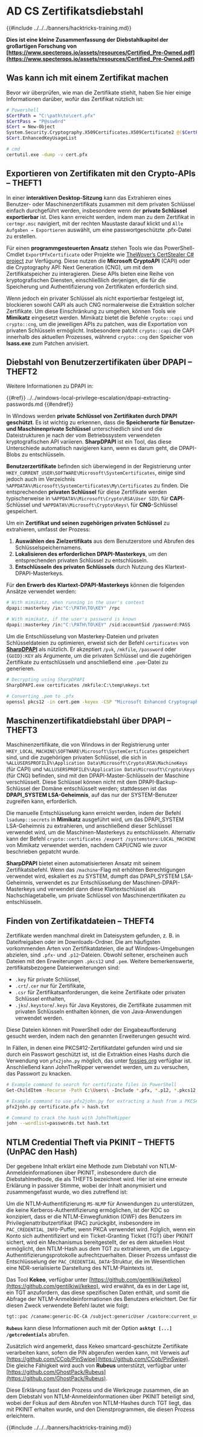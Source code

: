 # AD CS Zertifikatsdiebstahl

{{#include ../../../banners/hacktricks-training.md}}

**Dies ist eine kleine Zusammenfassung der Diebstahlkapitel der großartigen Forschung von [https://www.specterops.io/assets/resources/Certified_Pre-Owned.pdf](https://www.specterops.io/assets/resources/Certified_Pre-Owned.pdf)**

## Was kann ich mit einem Zertifikat machen

Bevor wir überprüfen, wie man die Zertifikate stiehlt, haben Sie hier einige Informationen darüber, wofür das Zertifikat nützlich ist:
```bash
# Powershell
$CertPath = "C:\path\to\cert.pfx"
$CertPass = "P@ssw0rd"
$Cert = New-Object
System.Security.Cryptography.X509Certificates.X509Certificate2 @($CertPath, $CertPass)
$Cert.EnhancedKeyUsageList

# cmd
certutil.exe -dump -v cert.pfx
```
## Exportieren von Zertifikaten mit den Crypto-APIs – THEFT1

In einer **interaktiven Desktop-Sitzung** kann das Extrahieren eines Benutzer- oder Maschinenzertifikats zusammen mit dem privaten Schlüssel einfach durchgeführt werden, insbesondere wenn der **private Schlüssel exportierbar** ist. Dies kann erreicht werden, indem man zu dem Zertifikat in `certmgr.msc` navigiert, mit der rechten Maustaste darauf klickt und `Alle Aufgaben → Exportieren` auswählt, um eine passwortgeschützte .pfx-Datei zu erstellen.

Für einen **programmgesteuerten Ansatz** stehen Tools wie das PowerShell-Cmdlet `ExportPfxCertificate` oder Projekte wie [TheWover’s CertStealer C# project](https://github.com/TheWover/CertStealer) zur Verfügung. Diese nutzen die **Microsoft CryptoAPI** (CAPI) oder die Cryptography API: Next Generation (CNG), um mit dem Zertifikatspeicher zu interagieren. Diese APIs bieten eine Reihe von kryptografischen Diensten, einschließlich derjenigen, die für die Speicherung und Authentifizierung von Zertifikaten erforderlich sind.

Wenn jedoch ein privater Schlüssel als nicht exportierbar festgelegt ist, blockieren sowohl CAPI als auch CNG normalerweise die Extraktion solcher Zertifikate. Um diese Einschränkung zu umgehen, können Tools wie **Mimikatz** eingesetzt werden. Mimikatz bietet die Befehle `crypto::capi` und `crypto::cng`, um die jeweiligen APIs zu patchen, was die Exportation von privaten Schlüsseln ermöglicht. Insbesondere patcht `crypto::capi` die CAPI innerhalb des aktuellen Prozesses, während `crypto::cng` den Speicher von **lsass.exe** zum Patchen anvisiert.

## Diebstahl von Benutzerzertifikaten über DPAPI – THEFT2

Weitere Informationen zu DPAPI in:

{{#ref}}
../../windows-local-privilege-escalation/dpapi-extracting-passwords.md
{{#endref}}

In Windows werden **private Schlüssel von Zertifikaten durch DPAPI geschützt**. Es ist wichtig zu erkennen, dass die **Speicherorte für Benutzer- und Maschinenprivate Schlüssel** unterschiedlich sind und die Dateistrukturen je nach der vom Betriebssystem verwendeten kryptografischen API variieren. **SharpDPAPI** ist ein Tool, das diese Unterschiede automatisch navigieren kann, wenn es darum geht, die DPAPI-Blobs zu entschlüsseln.

**Benutzerzertifikate** befinden sich überwiegend in der Registrierung unter `HKEY_CURRENT_USER\SOFTWARE\Microsoft\SystemCertificates`, einige sind jedoch auch im Verzeichnis `%APPDATA%\Microsoft\SystemCertificates\My\Certificates` zu finden. Die entsprechenden **privaten Schlüssel** für diese Zertifikate werden typischerweise in `%APPDATA%\Microsoft\Crypto\RSA\User SID\` für **CAPI**-Schlüssel und `%APPDATA%\Microsoft\Crypto\Keys\` für **CNG**-Schlüssel gespeichert.

Um ein **Zertifikat und seinen zugehörigen privaten Schlüssel** zu extrahieren, umfasst der Prozess:

1. **Auswählen des Zielzertifikats** aus dem Benutzerstore und Abrufen des Schlüsselspeichernamens.
2. **Lokalisieren des erforderlichen DPAPI-Masterkeys**, um den entsprechenden privaten Schlüssel zu entschlüsseln.
3. **Entschlüsseln des privaten Schlüssels** durch Nutzung des Klartext-DPAPI-Masterkeys.

Für **den Erwerb des Klartext-DPAPI-Masterkeys** können die folgenden Ansätze verwendet werden:
```bash
# With mimikatz, when running in the user's context
dpapi::masterkey /in:"C:\PATH\TO\KEY" /rpc

# With mimikatz, if the user's password is known
dpapi::masterkey /in:"C:\PATH\TO\KEY" /sid:accountSid /password:PASS
```
Um die Entschlüsselung von Masterkey-Dateien und privaten Schlüsseldateien zu optimieren, erweist sich der Befehl `certificates` von [**SharpDPAPI**](https://github.com/GhostPack/SharpDPAPI) als nützlich. Er akzeptiert `/pvk`, `/mkfile`, `/password` oder `{GUID}:KEY` als Argumente, um die privaten Schlüssel und die zugehörigen Zertifikate zu entschlüsseln und anschließend eine `.pem`-Datei zu generieren.
```bash
# Decrypting using SharpDPAPI
SharpDPAPI.exe certificates /mkfile:C:\temp\mkeys.txt

# Converting .pem to .pfx
openssl pkcs12 -in cert.pem -keyex -CSP "Microsoft Enhanced Cryptographic Provider v1.0" -export -out cert.pfx
```
## Maschinenzertifikatdiebstahl über DPAPI – THEFT3

Maschinenzertifikate, die von Windows in der Registrierung unter `HKEY_LOCAL_MACHINE\SOFTWARE\Microsoft\SystemCertificates` gespeichert sind, und die zugehörigen privaten Schlüssel, die sich in `%ALLUSERSPROFILE%\Application Data\Microsoft\Crypto\RSA\MachineKeys` (für CAPI) und `%ALLUSERSPROFILE%\Application Data\Microsoft\Crypto\Keys` (für CNG) befinden, sind mit den DPAPI-Master-Schlüsseln der Maschine verschlüsselt. Diese Schlüssel können nicht mit dem DPAPI-Backup-Schlüssel der Domäne entschlüsselt werden; stattdessen ist das **DPAPI_SYSTEM LSA-Geheimnis**, auf das nur der SYSTEM-Benutzer zugreifen kann, erforderlich.

Die manuelle Entschlüsselung kann erreicht werden, indem der Befehl `lsadump::secrets` in **Mimikatz** ausgeführt wird, um das DPAPI_SYSTEM LSA-Geheimnis zu extrahieren, und anschließend dieser Schlüssel verwendet wird, um die Maschinen-Masterkeys zu entschlüsseln. Alternativ kann der Befehl `crypto::certificates /export /systemstore:LOCAL_MACHINE` von Mimikatz verwendet werden, nachdem CAPI/CNG wie zuvor beschrieben gepatcht wurde.

**SharpDPAPI** bietet einen automatisierteren Ansatz mit seinem Zertifikatsbefehl. Wenn das `/machine`-Flag mit erhöhten Berechtigungen verwendet wird, eskaliert es zu SYSTEM, dumpft das DPAPI_SYSTEM LSA-Geheimnis, verwendet es zur Entschlüsselung der Maschinen-DPAPI-Masterkeys und verwendet dann diese Klartextschlüssel als Nachschlagetabelle, um private Schlüssel von Maschinenzertifikaten zu entschlüsseln.

## Finden von Zertifikatdateien – THEFT4

Zertifikate werden manchmal direkt im Dateisystem gefunden, z. B. in Dateifreigaben oder im Downloads-Ordner. Die am häufigsten vorkommenden Arten von Zertifikatdateien, die auf Windows-Umgebungen abzielen, sind `.pfx`- und `.p12`-Dateien. Obwohl seltener, erscheinen auch Dateien mit den Erweiterungen `.pkcs12` und `.pem`. Weitere bemerkenswerte, zertifikatsbezogene Dateierweiterungen sind:

- `.key` für private Schlüssel,
- `.crt`/`.cer` nur für Zertifikate,
- `.csr` für Zertifikatsanforderungen, die keine Zertifikate oder privaten Schlüssel enthalten,
- `.jks`/`.keystore`/`.keys` für Java Keystores, die Zertifikate zusammen mit privaten Schlüsseln enthalten können, die von Java-Anwendungen verwendet werden.

Diese Dateien können mit PowerShell oder der Eingabeaufforderung gesucht werden, indem nach den genannten Erweiterungen gesucht wird.

In Fällen, in denen eine PKCS#12-Zertifikatdatei gefunden wird und sie durch ein Passwort geschützt ist, ist die Extraktion eines Hashs durch die Verwendung von `pfx2john.py` möglich, das unter [fossies.org](https://fossies.org/dox/john-1.9.0-jumbo-1/pfx2john_8py_source.html) verfügbar ist. Anschließend kann JohnTheRipper verwendet werden, um zu versuchen, das Passwort zu knacken.
```bash
# Example command to search for certificate files in PowerShell
Get-ChildItem -Recurse -Path C:\Users\ -Include *.pfx, *.p12, *.pkcs12, *.pem, *.key, *.crt, *.cer, *.csr, *.jks, *.keystore, *.keys

# Example command to use pfx2john.py for extracting a hash from a PKCS#12 file
pfx2john.py certificate.pfx > hash.txt

# Command to crack the hash with JohnTheRipper
john --wordlist=passwords.txt hash.txt
```
## NTLM Credential Theft via PKINIT – THEFT5 (UnPAC den Hash)

Der gegebene Inhalt erklärt eine Methode zum Diebstahl von NTLM-Anmeldeinformationen über PKINIT, insbesondere durch die Diebstahlmethode, die als THEFT5 bezeichnet wird. Hier ist eine erneute Erklärung in passiver Stimme, wobei der Inhalt anonymisiert und zusammengefasst wurde, wo dies zutreffend ist:

Um die NTLM-Authentifizierung `MS-NLMP` für Anwendungen zu unterstützen, die keine Kerberos-Authentifizierung ermöglichen, ist der KDC so konzipiert, dass er die NTLM-Einwegfunktion (OWF) des Benutzers im Privilegienattributzertifikat (PAC) zurückgibt, insbesondere im `PAC_CREDENTIAL_INFO`-Puffer, wenn PKCA verwendet wird. Folglich, wenn ein Konto sich authentifiziert und ein Ticket-Granting Ticket (TGT) über PKINIT sichert, wird ein Mechanismus bereitgestellt, der es dem aktuellen Host ermöglicht, den NTLM-Hash aus dem TGT zu extrahieren, um die Legacy-Authentifizierungsprotokolle aufrechtzuerhalten. Dieser Prozess umfasst die Entschlüsselung der `PAC_CREDENTIAL_DATA`-Struktur, die im Wesentlichen eine NDR-serialisierte Darstellung des NTLM-Plaintexts ist.

Das Tool **Kekeo**, verfügbar unter [https://github.com/gentilkiwi/kekeo](https://github.com/gentilkiwi/kekeo), wird erwähnt, da es in der Lage ist, ein TGT anzufordern, das diese spezifischen Daten enthält, und somit die Abfrage der NTLM-Anmeldeinformationen des Benutzers erleichtert. Der für diesen Zweck verwendete Befehl lautet wie folgt:
```bash
tgt::pac /caname:generic-DC-CA /subject:genericUser /castore:current_user /domain:domain.local
```
**`Rubeus`** kann diese Informationen auch mit der Option **`asktgt [...] /getcredentials`** abrufen.

Zusätzlich wird angemerkt, dass Kekeo smartcard-geschützte Zertifikate verarbeiten kann, sofern die PIN abgerufen werden kann, mit Verweis auf [https://github.com/CCob/PinSwipe](https://github.com/CCob/PinSwipe). Die gleiche Fähigkeit wird auch von **Rubeus** unterstützt, verfügbar unter [https://github.com/GhostPack/Rubeus](https://github.com/GhostPack/Rubeus).

Diese Erklärung fasst den Prozess und die Werkzeuge zusammen, die an dem Diebstahl von NTLM-Anmeldeinformationen über PKINIT beteiligt sind, wobei der Fokus auf dem Abrufen von NTLM-Hashes durch TGT liegt, das mit PKINIT erhalten wurde, und den Dienstprogrammen, die diesen Prozess erleichtern.

{{#include ../../../banners/hacktricks-training.md}}
